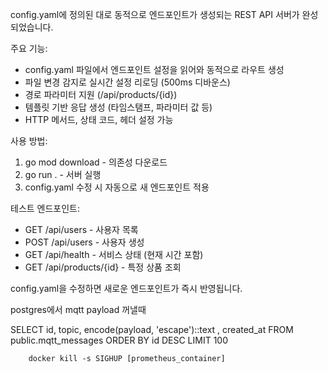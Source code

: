  config.yaml에 정의된 대로 동적으로 엔드포인트가 생성되는 REST API 서버가 완성되었습니다.

  주요 기능:
  - config.yaml 파일에서 엔드포인트 설정을 읽어와 동적으로 라우트 생성
  - 파일 변경 감지로 실시간 설정 리로딩 (500ms 디바운스)
  - 경로 파라미터 지원 (/api/products/{id})
  - 템플릿 기반 응답 생성 (타임스탬프, 파라미터 값 등)
  - HTTP 메서드, 상태 코드, 헤더 설정 가능

  사용 방법:
  1. go mod download - 의존성 다운로드
  2. go run . - 서버 실행
  3. config.yaml 수정 시 자동으로 새 엔드포인트 적용

  테스트 엔드포인트:
  - GET /api/users - 사용자 목록
  - POST /api/users - 사용자 생성
  - GET /api/health - 서비스 상태 (현재 시간 포함)
  - GET /api/products/{id} - 특정 상품 조회

  config.yaml을 수정하면 새로운 엔드포인트가 즉시 반영됩니다.


postgres에서 mqtt payload 꺼낼때

SELECT id, topic, encode(payload, 'escape')::text , created_at FROM public.mqtt_messages
ORDER BY id DESC LIMIT 100


        docker kill -s SIGHUP [prometheus_container]
